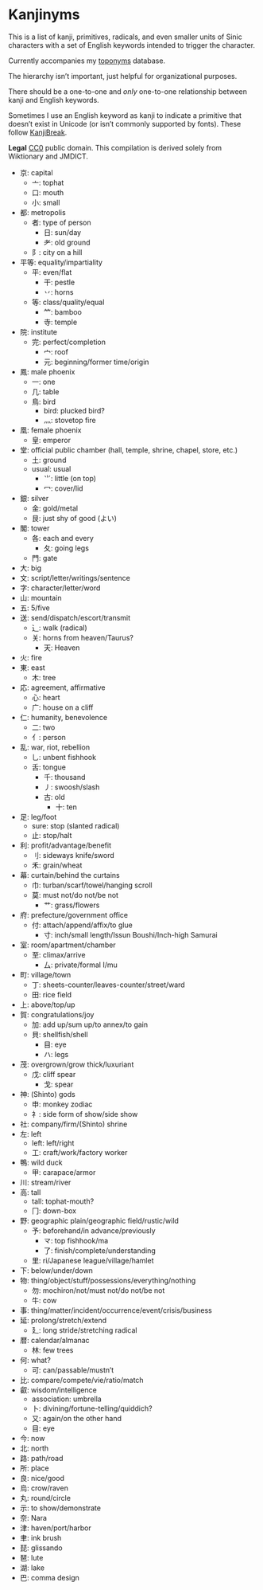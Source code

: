 # Kanjinyms

This is a list of kanji, primitives, radicals, and even smaller units of Sinic characters with a set of English keywords intended to trigger the character.

Currently accompanies my [toponyms](https://github.com/fasiha//toponyms-and-nymes) database.

The hierarchy isn’t important, just helpful for organizational purposes.

There should be a one-to-one and *only* one-to-one relationship between kanji and English keywords.

Sometimes I use an English keyword as kanji to indicate a primitive that doesn’t exist in Unicode (or isn’t commonly supported by fonts). These follow [KanjiBreak](https://kanji.aldebrn.me/export.html#primitives).

**Legal** [CC0](https://creativecommons.org/publicdomain/zero/1.0/) public domain. This compilation is derived solely from Wiktionary and JMDICT.

- 京: capital
  - 亠: tophat
  - 口: mouth
  - 小: small
- 都: metropolis
  - 者: type of person
    - 日: sun/day
    - 耂: old ground
  - 阝: city on a hill
- 平等: equality/impartiality
  - 平: even/flat
    - 干: pestle
    - 丷: horns
  - 等: class/quality/equal
    - ⺮: bamboo
    - 寺: temple
- 院: institute
  - 完: perfect/completion
    - 宀: roof
    - 元: beginning/former time/origin
- 鳳: male phoenix
  - 一: one
  - 几: table
  - 鳥: bird
    - bird: plucked bird?
    - 灬: stovetop fire
- 凰: female phoenix
  - 皇: emperor
- 堂: official public chamber (hall, temple, shrine, chapel, store, etc.)
  - 土: ground
  - usual: usual
    - ⺌: little (on top)
    - 冖: cover/lid
- 銀: silver
  - 金: gold/metal
  - 艮: just shy of good (よい)
- 閣: tower
  - 各: each and every
    - 夂: going legs
  - 門: gate
- 大: big
- 文: script/letter/writings/sentence
- 字: character/letter/word
- 山: mountain
- 五: 5/five
- 送: send/dispatch/escort/transmit
  - ⻌: walk (radical)
  - 关: horns from heaven/Taurus?
    - 天: Heaven
- 火: fire
- 東: east
  - 木: tree
- 応: agreement, affirmative
  - 心: heart
  - 广: house on a cliff
- 仁: humanity, benevolence
  - 二: two
  - 亻: person
- 乱: war, riot, rebellion
  - 乚: unbent fishhook
  - 舌: tongue
    - 千: thousand
    - 丿: swoosh/slash
    - 古: old
      - 十: ten
- 足: leg/foot
  - sure: stop (slanted radical)
  - 止: stop/halt
- 利: profit/advantage/benefit
  - 刂: sideways knife/sword
  - 禾: grain/wheat
- 幕: curtain/behind the curtains
  - 巾: turban/scarf/towel/hanging scroll
  - 莫: must not/do not/be not
    - 艹: grass/flowers
- 府: prefecture/government office
  - 付: attach/append/affix/to glue
    - 寸: inch/small length/Issun Boushi/Inch-high Samurai
- 室: room/apartment/chamber
  - 至: climax/arrive
    - 厶: private/formal I/mu
- 町: village/town
  - 丁: sheets-counter/leaves-counter/street/ward
  - 田: rice field
- 上: above/top/up
- 賀: congratulations/joy
  - 加: add up/sum up/to annex/to gain
  - 貝: shellfish/shell
    - 目: eye
    - ハ: legs
- 茂: overgrown/grow thick/luxuriant
  - 戊: cliff spear
    - 戈: spear
- 神: (Shinto) gods
  - 申: monkey zodiac
  - 礻: side form of show/side show
- 社: company/firm/(Shinto) shrine
- 左: left
  - left: left/right
  - 工: craft/work/factory worker
- 鴨: wild duck
  - 甲: carapace/armor
- 川: stream/river
- 高: tall
  - tall: tophat-mouth?
  - 冂: down-box
- 野: geographic plain/geographic field/rustic/wild
  - 予: beforehand/in advance/previously
    - 龴: top fishhook/ma
    - 了: finish/complete/understanding
  - 里: ri/Japanese league/village/hamlet
- 下: below/under/down
- 物: thing/object/stuff/possessions/everything/nothing
  - 勿: mochiron/not/must not/do not/be not
  - 牛: cow
- 事: thing/matter/incident/occurrence/event/crisis/business
- 延: prolong/stretch/extend
  - 廴: long stride/stretching radical
- 暦: calendar/almanac
  - 林: few trees
- 何: what?
  - 可: can/passable/mustn’t
- 比: compare/compete/vie/ratio/match
- 叡: wisdom/intelligence
  - association: umbrella
  - 卜: divining/fortune-telling/quiddich?
  - 又: again/on the other hand
  - 目: eye
- 今: now
- 北: north
- 路: path/road
- 所: place
- 良: nice/good
- 烏: crow/raven
- 丸: round/circle
- 示: to show/demonstrate
- 奈: Nara
- 津: haven/port/harbor
- 聿: ink brush
- 琵: glissando
- 琶: lute
- 湖: lake
- 巴: comma design